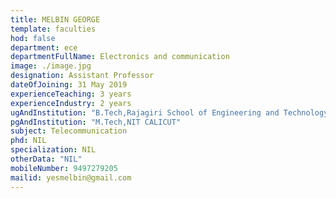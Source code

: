 ```yaml
---
title: MELBIN GEORGE
template: faculties
hod: false
department: ece
departmentFullName: Electronics and communication
image: ./image.jpg
designation: Assistant Professor
dateOfJoining: 31 May 2019
experienceTeaching: 3 years
experienceIndustry: 2 years
ugAndInstitution: "B.Tech,Rajagiri School of Engineering and Technology."
pgAndInstitution: "M.Tech,NIT CALICUT"
subject: Telecommunication
phd: NIL
specialization: NIL
otherData: "NIL"
mobileNumber: 9497279205
mailid: yesmelbin@gmail.com
---
```

